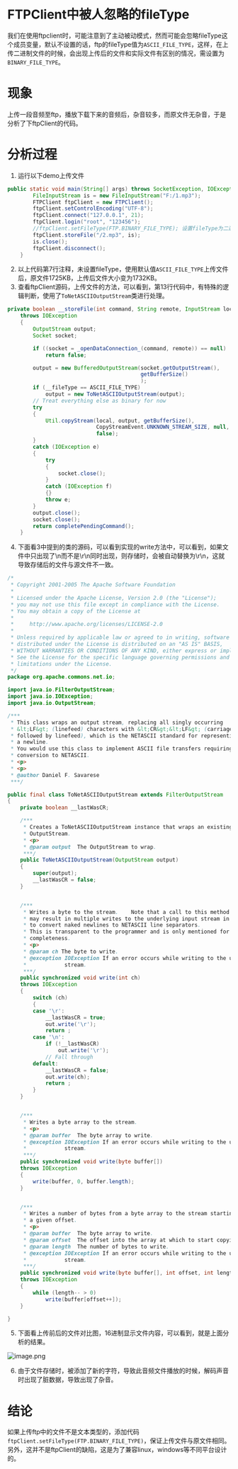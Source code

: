 # FTPClient中被人忽略的fileType

我们在使用ftpclient时，可能注意到了主动被动模式，然而可能会忽略fileType这个成员变量，默认不设置的话，ftp的fileType值为`ASCII_FILE_TYPE`，这样，在上传二进制文件的时候，会出现上传后的文件和实际文件有区别的情况，需设置为`BINARY_FILE_TYPE`。
# 现象
上传一段音频至ftp，播放下载下来的音频后，杂音较多，而原文件无杂音，于是分析了下ftpClient的代码。
# 分析过程

1. 运行以下demo上传文件
```java
public static void main(String[] args) throws SocketException, IOException {
        FileInputStream is = new FileInputStream("F:/1.mp3");
        FTPClient ftpClient = new FTPClient();
        ftpClient.setControlEncoding("UTF-8");
        ftpClient.connect("127.0.0.1", 21);
        ftpClient.login("root", "123456");
        //ftpClient.setFileType(FTP.BINARY_FILE_TYPE); 设置fileType为二进制文件类型
        ftpClient.storeFile("/2.mp3", is);
        is.close();
        ftpClient.disconnect();
    }
```

2. 以上代码第7行注释，未设置fileType，使用默认值`ASCII_FILE_TYPE`上传文件后，原文件1725KB，上传后文件大小变为1732KB。
2. 查看ftpClient源码，上传文件的方法，可以看到，第13行代码中，有特殊的逻辑判断，使用了`ToNetASCIIOutputStream`类进行处理。
```java
private boolean __storeFile(int command, String remote, InputStream local)
    throws IOException
    {
        OutputStream output;
        Socket socket;

        if ((socket = _openDataConnection_(command, remote)) == null)
            return false;

        output = new BufferedOutputStream(socket.getOutputStream(),
                                          getBufferSize()
                                          );
        if (__fileType == ASCII_FILE_TYPE)
            output = new ToNetASCIIOutputStream(output);
        // Treat everything else as binary for now
        try
        {
            Util.copyStream(local, output, getBufferSize(),
                            CopyStreamEvent.UNKNOWN_STREAM_SIZE, null,
                            false);
        }
        catch (IOException e)
        {
            try
            {
                socket.close();
            }
            catch (IOException f)
            {}
            throw e;
        }
        output.close();
        socket.close();
        return completePendingCommand();
    }
```

4. 下面看3中提到的类的源码，可以看到实现的write方法中，可以看到，如果文件中只出现了\n而不是\r\n同时出现，则存储时，会被自动替换为\r\n，这就导致存储后的文件与源文件不一致。
```java
/*
 * Copyright 2001-2005 The Apache Software Foundation
 *
 * Licensed under the Apache License, Version 2.0 (the "License");
 * you may not use this file except in compliance with the License.
 * You may obtain a copy of the License at
 *
 *     http://www.apache.org/licenses/LICENSE-2.0
 *
 * Unless required by applicable law or agreed to in writing, software
 * distributed under the License is distributed on an "AS IS" BASIS,
 * WITHOUT WARRANTIES OR CONDITIONS OF ANY KIND, either express or implied.
 * See the License for the specific language governing permissions and
 * limitations under the License.
 */
package org.apache.commons.net.io;

import java.io.FilterOutputStream;
import java.io.IOException;
import java.io.OutputStream;

/***
 * This class wraps an output stream, replacing all singly occurring
 * &lt;LF&gt; (linefeed) characters with &lt;CR&gt;&lt;LF&gt; (carriage return
 * followed by linefeed), which is the NETASCII standard for representing
 * a newline.
 * You would use this class to implement ASCII file transfers requiring
 * conversion to NETASCII.
 * <p>
 * <p>
 * @author Daniel F. Savarese
 ***/

public final class ToNetASCIIOutputStream extends FilterOutputStream
{
    private boolean __lastWasCR;

    /***
     * Creates a ToNetASCIIOutputStream instance that wraps an existing
     * OutputStream.
     * <p>
     * @param output  The OutputStream to wrap.
     ***/
    public ToNetASCIIOutputStream(OutputStream output)
    {
        super(output);
        __lastWasCR = false;
    }


    /***
     * Writes a byte to the stream.    Note that a call to this method
     * may result in multiple writes to the underlying input stream in order
     * to convert naked newlines to NETASCII line separators.
     * This is transparent to the programmer and is only mentioned for
     * completeness.
     * <p>
     * @param ch The byte to write.
     * @exception IOException If an error occurs while writing to the underlying
     *            stream.
     ***/
    public synchronized void write(int ch)
    throws IOException
    {
        switch (ch)
        {
        case '\r':
            __lastWasCR = true;
            out.write('\r');
            return ;
        case '\n':
            if (!__lastWasCR)
                out.write('\r');
            // Fall through
        default:
            __lastWasCR = false;
            out.write(ch);
            return ;
        }
    }


    /***
     * Writes a byte array to the stream.
     * <p>
     * @param buffer  The byte array to write.
     * @exception IOException If an error occurs while writing to the underlying
     *            stream.
     ***/
    public synchronized void write(byte buffer[])
    throws IOException
    {
        write(buffer, 0, buffer.length);
    }


    /***
     * Writes a number of bytes from a byte array to the stream starting from
     * a given offset.
     * <p>
     * @param buffer  The byte array to write.
     * @param offset  The offset into the array at which to start copying data.
     * @param length  The number of bytes to write.
     * @exception IOException If an error occurs while writing to the underlying
     *            stream.
     ***/
    public synchronized void write(byte buffer[], int offset, int length)
    throws IOException
    {
        while (length-- > 0)
            write(buffer[offset++]);
    }

}

```

5. 下面看上传前后的文件对比图，16进制显示文件内容，可以看到，就是上面分析的结果。

![image.png](https://cdn.nlark.com/yuque/0/2020/png/2070000/1596984051139-d9cd965a-38ca-460b-99dd-50517adcb402.png#align=left&display=inline&height=584&margin=%5Bobject%20Object%5D&name=image.png&originHeight=584&originWidth=1019&size=81207&status=done&style=none&width=1019)

6. 由于文件存储时，被添加了新的字符，导致此音频文件播放的时候，解码声音时出现了脏数据，导致出现了杂音。
# 结论
如果上传ftp中的文件不是文本类型的，添加代码`ftpClient.setFileType(FTP.BINARY_FILE_TYPE)`，保证上传文件与原文件相同。另外，这并不是ftpClient的缺陷，这是为了兼容linux，windows等不同平台设计的。
